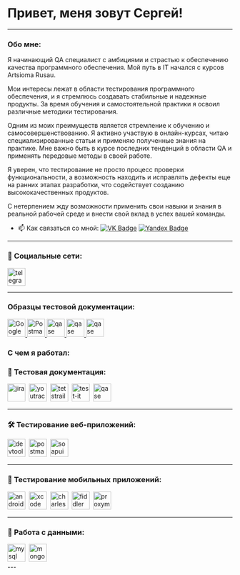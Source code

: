 # Привет, меня зовут Cергей!

---

###  Обо мне:



 Я начинающий QA специалист с амбициями и страстью к обеспечению качества программного обеспечения. Мой путь в IT начался с курсов Artsiomа Rusau.

Мои интересы лежат в области тестирования программного обеспечения, и я стремлюсь создавать стабильные и надежные продукты. За время обучения и самостоятельной практики я освоил различные методики тестирования.

Одним из моих преимуществ является стремление к обучению и самосовершенствованию. Я активно участвую в онлайн-курсах, читаю специализированные статьи и применяю полученные знания на практике. Мне важно быть в курсе последних тенденций в области QA и применять передовые методы в своей работе.

Я уверен, что тестирование не просто процесс проверки функциональности, а возможность находить и исправлять дефекты еще на ранних этапах разработки, что содействует созданию высококачественных продуктов.

С нетерпением жду возможности применить свои навыки и знания в реальной рабочей среде и внести свой вклад в успех вашей команды.


- 📫 Как связаться со мной:
 [![VK Badge](https://img.shields.io/badge/vk-Сергей_Казаков-blue)](https://vk.com/cerega2014) [![Yandex Badge](https://img.shields.io/badge/-Yandex-red?style=flat&logo=Yandex&logoColor=white)](cerega193@yandex.ru)

---

### 🤝 Социальные сети:

  <div id="badges">
    <a href="https://t.me/Cerega2014" target="_blank">
      <img src="https://cdn-icons-png.flaticon.com/512/2111/2111646.png" width="40" height="40" alt="telegram" />
    </a>
  </div>

---
### Образцы тестовой документации:

<a href="https://drive.google.com/drive/folders/1dg74TiGDVsJaXvrRWT5XkXXH5imM_PFe" target="_blank">
  <img src="https://cdn.icon-icons.com/icons2/1011/PNG/512/Google_Drive_icon-icons.com_75713.png" width="40" height="40" alt="Google Drive" />
</a>
<a href="https://www.postman.com/interstellar-star-287250/workspace/12/collection/26044076-51cbb310-2c21-4bc6-bbfe-359fdc7c3ef3?action=share&creator=26044076" target="_blank">
  <img src="https://seeklogo.com/images/P/postman-logo-0087CA0D15-seeklogo.com.png" width="40" height="40" alt="Postman" />
</a>
<a href="https://github.com/cerega2014/qase" target="_blank">
  <img src="https://luna1.co/eb0187.png" width="40" height="40" alt="qase" />
</a>
<a href="https://github.com/cerega2014/youtrack" target="_blank">
  <img src="https://upload.wikimedia.org/wikipedia/commons/thumb/8/8d/YouTrack_Icon.svg/1024px-YouTrack_Icon.svg.png?20200803082248" width="40" height="40" alt="qase" />
</a>
<a href="https://github.com/cerega2014/Git" target="_blank">
  <img src="https://cdn-icons-png.flaticon.com/512/25/25231.png" width="40" height="40" alt="qase" />
</a>


### С чем я работал:

### 📁 Тестовая документация:

<div>
    <img src="https://cdn.jsdelivr.net/gh/devicons/devicon/icons/jira/jira-original.svg" title="jira" alt="jira" width="40" height="40"/>&nbsp
  <img src="https://upload.wikimedia.org/wikipedia/commons/thumb/8/8d/YouTrack_Icon.svg/1024px-YouTrack_Icon.svg.png?20200803082248" title="youtrack" alt="youtrack" width="40" height="40"/>&nbsp
  <img src="https://codahosted.io/packs/21236/unversioned/assets/LOGO/ba1091c59bab89cd2fd0f289622731fe16113d7b00905abe64759c313a4b73b76c1b0426076ed76cb74752234c734131df46992d5b8b48fc13e264240e4f7119f736cfeb64df36ded54b5cbf6198b9cadedf18dd0cac5c7dbcd16e6336c29363cd1292ba" title="testrail" alt="tetstrail" width="40" height="40"/>&nbsp
  <img src="https://docs.testit.software/images/testit_logo_icon.png" title="test-it" alt="test-it" width="40" height="40"/>&nbsp
  <img src="https://luna1.co/eb0187.png" title="qase" alt="qase" width="40" height="40"/>&nbsp
</div>

---

### 🛠 Тестирование веб-приложений:

<div>
  <img src="https://d33wubrfki0l68.cloudfront.net/38b5c953a4667366685d55db55d057c86db1fc54/a0fdc/static/acae6b24d940347661ca901ea07f47c1/chrome-dev-logo-icon.png" title="devtools" alt="devtools" width="40" height="40"/>&nbsp
  <img src="https://seeklogo.com/images/P/postman-logo-0087CA0D15-seeklogo.com.png" title="postman" alt="postman" width="40" height="40"/>&nbsp
  <img src="https://static0.smartbear.co/smartbearbrand/media/images/home/soapui-icon.svg" title="soapui" alt="soapui" width="40" height="40"/>&nbsp
</div>

---

### 📱 Тестирование мобильных приложений:

<div>
  <img src="https://cdn.jsdelivr.net/gh/devicons/devicon/icons/androidstudio/androidstudio-original.svg" title="android-studio" alt="android-studio" width="40" height="40"/>&nbsp
  <img src="https://cdn.jsdelivr.net/gh/devicons/devicon/icons/xcode/xcode-original.svg" title="xcode" alt="xcode" width="40" height="40"/>&nbsp
  <img src="https://cdn.icon-icons.com/icons2/3053/PNG/512/charles_proxy_macos_bigsur_icon_190302.png" title="charles-proxy" alt="charles-proxy" width="40" height="40"/>&nbsp
  <img src="https://www.megaleechers.com/storage/Fiddler-Everywhere-Icon.png" title="fiddler" alt="fiddler" width="40" height="40"/>&nbsp
  <img src="https://pbs.twimg.com/profile_images/1589614420766126080/slAIVDtr_400x400.jpg" title="proxyman" alt="proxyman" width="40" height="40"/>&nbsp
</div>


---

### 💾 Работа с данными:

<div>
  <img src="https://cdn.jsdelivr.net/gh/devicons/devicon/icons/mysql/mysql-original.svg" title="mysql" alt="mysql" width="40" height="40"/>&nbsp
  <img src="https://cdn.jsdelivr.net/gh/devicons/devicon/icons/mongodb/mongodb-original.svg" title="mongodb" alt="mongodb" width="40" height="40"/>&nbsp
</div>
---

<!-- ### 💻 Пройденные курсы:

| Курсы                                                           | Дата              |
| ----------------------------------------------------------------| :---------------: |
| netology.ru/Старт в программировании                            | 02/2022 - 03/2022 |

--- -->
